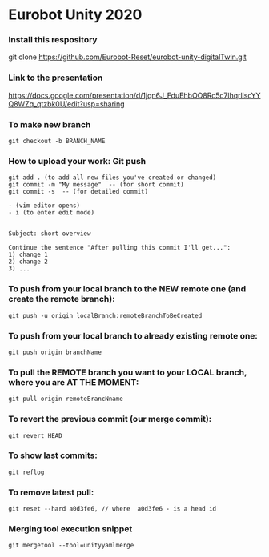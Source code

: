 # Eurobot Unity 2020

### Install this respository 

git clone https://github.com/Eurobot-Reset/eurobot-unity-digitalTwin.git

### Link to the presentation

https://docs.google.com/presentation/d/1jqn6J_FduEhbOO8Rc5c7lhqrliscYYQ8WZq_qtzbk0U/edit?usp=sharing

### To make new branch
```
git checkout -b BRANCH_NAME
```

### How to upload your work: Git push
```
git add . (to add all new files you've created or changed)
git commit -m "My message"  -- (for short commit)
git commit -s  -- (for detailed commit)

- (vim editor opens)
- i (to enter edit mode)


Subject: short overview

Continue the sentence "After pulling this commit I'll get...":
1) change 1
2) change 2
3) ...
```

### To push from your local branch to the NEW remote one (and create the remote branch):

    git push -u origin localBranch:remoteBranchToBeCreated
    
### To push from your local branch to already existing remote one:

    git push origin branchName
    
### To pull the REMOTE branch you want to your LOCAL branch, where you are AT THE MOMENT:

    git pull origin remoteBrancNname

### To revert the previous commit (our merge commit):

    git revert HEAD

### To show last commits:

    git reflog

### To remove latest pull:

    git reset --hard a0d3fe6, // where  a0d3fe6 - is a head id
	
### Merging tool execution snippet
	
	git mergetool --tool=unityyamlmerge
